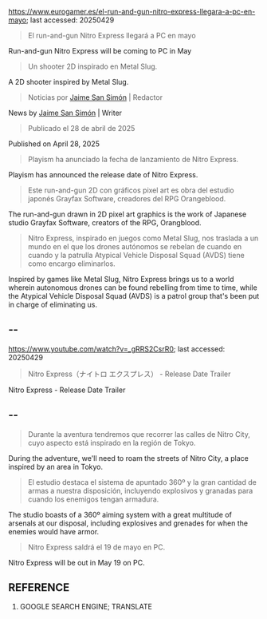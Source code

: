 https://www.eurogamer.es/el-run-and-gun-nitro-express-llegara-a-pc-en-mayo; last accessed: 20250429

> El run-and-gun Nitro Express llegará a PC en mayo

Run-and-gun Nitro Express will be coming to PC in May

> Un shooter 2D inspirado en Metal Slug.

A 2D shooter inspired by Metal Slug.

> Noticias por [Jaime San Simón](https://www.eurogamer.es/authors/jaime-san-simon) | Redactor

News by [Jaime San Simón](https://www.eurogamer.es/authors/jaime-san-simon) | Writer

> Publicado el 28 de abril de 2025

Published on April 28, 2025

> Playism ha anunciado la fecha de lanzamiento de Nitro Express.

Playism has announced the release date of Nitro Express.

> Este run-and-gun 2D con gráficos pixel art es obra del estudio japonés Grayfax Software, creadores del RPG Orangeblood.

The run-and-gun drawn in 2D pixel art graphics is the work of Japanese studio Grayfax Software, creators of the RPG, Orangblood.

> Nitro Express, inspirado en juegos como Metal Slug, nos traslada a un mundo en el que los drones autónomos se rebelan de cuando en cuando y la patrulla Atypical Vehicle Disposal Squad (AVDS) tiene como encargo eliminarlos. 

Inspired by games like Metal Slug, Nitro Express brings us to a world wherein autonomous drones can be found rebelling from time to time, while the Atypical Vehicle Disposal Squad (AVDS) is a patrol group that's been put in charge of eliminating us. 

## --

https://www.youtube.com/watch?v=_gRRS2CsrR0; last accessed: 20250429

> Nitro Express（ナイトロ エクスプレス） - Release Date Trailer 

Nitro Express - Release Date Trailer 

## --

> Durante la aventura tendremos que recorrer las calles de Nitro City, cuyo aspecto está inspirado en la región de Tokyo.

During the adventure, we'll need to roam the streets of Nitro City, a place inspired by an area in Tokyo.

> El estudio destaca el sistema de apuntado 360º y la gran cantidad de armas a nuestra disposición, incluyendo explosivos y granadas para cuando los enemigos tengan armadura.

The studio boasts of a 360º aiming system with a great multitude of arsenals at our disposal, including explosives and grenades for when the enemies would have armor.

> Nitro Express saldrá el 19 de mayo en PC. 

Nitro Express will be out in May 19 on PC.

## REFERENCE

1) GOOGLE SEARCH ENGINE; TRANSLATE